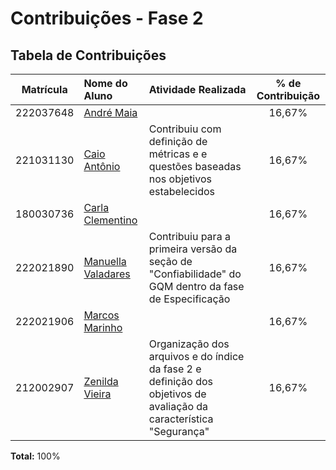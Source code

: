 # Contribuições - Fase 2

## Tabela de Contribuições

| Matrícula | Nome do Aluno                                          | Atividade Realizada                                                                                                 | % de Contribuição |
| :-------: | :----------------------------------------------------- | :------------------------------------------------------------------------------------------------------------------ | :---------------: |
| 222037648 | [André Maia](http://github.com/andre-maia51)           |                                                                                                                     |      16,67%       |
| 221031130 | [Caio Antônio](https://github.com/Caio-Antonio)        | Contribuiu com definição de métricas e e questões baseadas nos objetivos estabelecidos                                                                                                                    |      16,67%       |
| 180030736 | [Carla Clementino](https://github.com/ccarlaa)         |                                                                                                                     |      16,67%       |
| 222021890 | [Manuella Valadares](https://github.com/manuvaladares) | Contribuiu para a primeira versão da seção de "Confiabilidade" do GQM dentro da fase de Especificação               |      16,67%       |
| 222021906 | [Marcos Marinho](https://github.com/devMarcosVM)       |                                                                                                                     |      16,67%       |
| 212002907 | [Zenilda Vieira](https://github.com/ZenildaVieira)     | Organização dos arquivos e do índice da fase 2 e definição dos objetivos de avaliação da característica "Segurança" |      16,67%       |

**Total:** 100%
